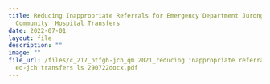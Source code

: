 ```yaml
---
title: Reducing Inappropriate Referrals for Emergency Department Jurong
  Community  Hospital Transfers
date: 2022-07-01
layout: file
description: ""
image: ""
file_url: /files/c_217_ntfgh-jch_qm 2021_reducing inappropriate referrals for
  ed-jch transfers ls 290722docx.pdf
---
```

